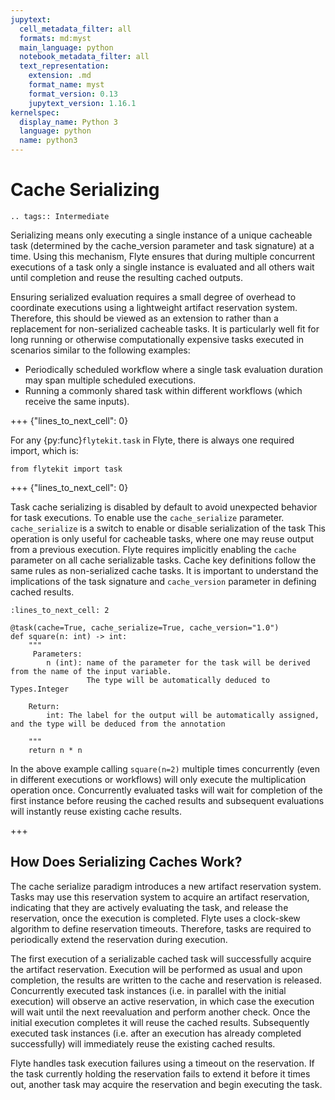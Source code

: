 ```yaml
---
jupytext:
  cell_metadata_filter: all
  formats: md:myst
  main_language: python
  notebook_metadata_filter: all
  text_representation:
    extension: .md
    format_name: myst
    format_version: 0.13
    jupytext_version: 1.16.1
kernelspec:
  display_name: Python 3
  language: python
  name: python3
---
```


# Cache Serializing

```{eval-rst}
.. tags:: Intermediate
```

Serializing means only executing a single instance of a unique cacheable task (determined by the cache_version parameter and task signature) at a time. Using this mechanism, Flyte ensures that during multiple concurrent executions of a task only a single instance is evaluated and all others wait until completion and reuse the resulting cached outputs.

Ensuring serialized evaluation requires a small degree of overhead to coordinate executions using a lightweight artifact reservation system. Therefore, this should be viewed as an extension to rather than a replacement for non-serialized cacheable tasks. It is particularly well fit for long running or otherwise computationally expensive tasks executed in scenarios similar to the following examples:

- Periodically scheduled workflow where a single task evaluation duration may span multiple scheduled executions.
- Running a commonly shared task within different workflows (which receive the same inputs).

+++ {"lines_to_next_cell": 0}

For any {py:func}`flytekit.task` in Flyte, there is always one required import, which is:

```{code-cell}
from flytekit import task
```

+++ {"lines_to_next_cell": 0}

Task cache serializing is disabled by default to avoid unexpected behavior for task executions. To enable use the `cache_serialize` parameter.
`cache_serialize` is a switch to enable or disable serialization of the task
This operation is only useful for cacheable tasks, where one may reuse output from a previous execution. Flyte requires implicitly enabling the `cache` parameter on all cache serializable tasks.
Cache key definitions follow the same rules as non-serialized cache tasks. It is important to understand the implications of the task signature and `cache_version` parameter in defining cached results.

```{code-cell}
:lines_to_next_cell: 2

@task(cache=True, cache_serialize=True, cache_version="1.0")
def square(n: int) -> int:
    """
     Parameters:
        n (int): name of the parameter for the task will be derived from the name of the input variable.
                 The type will be automatically deduced to Types.Integer

    Return:
        int: The label for the output will be automatically assigned, and the type will be deduced from the annotation

    """
    return n * n
```

In the above example calling `square(n=2)` multiple times concurrently (even in different executions or workflows) will only execute the multiplication operation once.
Concurrently evaluated tasks will wait for completion of the first instance before reusing the cached results and subsequent evaluations will instantly reuse existing cache results.

+++

## How Does Serializing Caches Work?

The cache serialize paradigm introduces a new artifact reservation system. Tasks may use this reservation system to acquire an artifact reservation, indicating that they are actively evaluating the task, and release the reservation, once the execution is completed. Flyte uses a clock-skew algorithm to define reservation timeouts. Therefore, tasks are required to periodically extend the reservation during execution.

The first execution of a serializable cached task will successfully acquire the artifact reservation. Execution will be performed as usual and upon completion, the results are written to the cache and reservation is released. Concurrently executed task instances (i.e. in parallel with the initial execution) will observe an active reservation, in which case the execution will wait until the next reevaluation and perform another check. Once the initial execution completes it will reuse the cached results. Subsequently executed task instances (i.e. after an execution has already completed successfully) will immediately reuse the existing cached results.

Flyte handles task execution failures using a timeout on the reservation. If the task currently holding the reservation fails to extend it before it times out, another task may acquire the reservation and begin executing the task.
